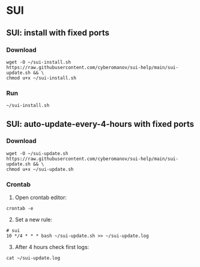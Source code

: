 # SUI

## SUI: install with fixed ports

### Download
```
wget -O ~/sui-install.sh https://raw.githubusercontent.com/cyberomanov/sui-help/main/sui-update.sh && \
chmod u+x ~/sui-install.sh
```
### Run
```
~/sui-install.sh
```

## SUI: auto-update-every-4-hours with fixed ports

### Download
```
wget -O ~/sui-update.sh https://raw.githubusercontent.com/cyberomanov/sui-help/main/sui-update.sh && \
chmod u+x ~/sui-update.sh
```
### Crontab
1. Open crontab editor:
```
crontab -e
```
2. Set a new rule:
```
# sui
10 */4 * * * bash ~/sui-update.sh >> ~/sui-update.log
```
3. After 4 hours check first logs:
```
cat ~/sui-update.log
```

